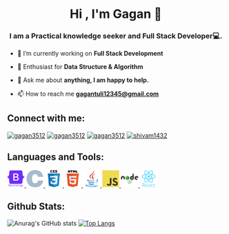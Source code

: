 
<!--
**gagan3512/gagan3512** is a ✨ _special_ ✨ repository because its `README.md` (this file) appears on your GitHub profile.

Here are some ideas to get you started:

- 🔭 I’m currently working on ...
- 🌱 I’m currently learning ...
- 👯 I’m looking to collaborate on ...
- 🤔 I’m looking for help with ...
- 💬 Ask me about ...
- 📫 How to reach me: ...
- 😄 Pronouns: ...
- ⚡ Fun fact: ...
-->
<!-- [![Anurag's GitHub stats](https://github-readme-stats.vercel.app/api?username=arushimittal143)](https://github.com/anuraghazra/github-readme-stats) -->

<h1 align="center">Hi , I'm Gagan 👋</h1>
<h3 align="center">I am a Practical knowledge seeker and Full Stack Developer💻.</h3>

<!--<img src="https://media.giphy.com/media/l0Iy88cWKqBeBN92o/giphy.gif" align="right" width="400">-->
<!--<img src="https://media.giphy.com/media/l1J3WARPMiHPd8ZFK/giphy.gif" align="right" width="450">-->

- 🔭 I’m currently working on **Full Stack Development**

- 🌱 Enthusiast for **Data Structure & Algorithm**

- 💬 Ask me about **anything, I am happy to help.**

- 📫 How to reach me **gagantuli12345@gmail.com**

## Connect with me:
<p align="left">
<a href="https://github.com/gagan3512" target="blank"><img align="center" src="https://cdn.jsdelivr.net/npm/simple-icons@3.0.1/icons/github.svg" alt="gagan3512" height="30" width="40" /></a>
<a href="https://www.linkedin.com/in/gagan-tuli-a30868187/" target="blank"><img align="center" src="https://cdn.jsdelivr.net/npm/simple-icons@3.0.1/icons/linkedin.svg" alt="gagan3512" height="30" width="40" /></a>
<a href="https://www.hackerrank.com/gagan1825_cse18" target="blank"><img align="center" src="https://cdn.jsdelivr.net/npm/simple-icons@3.0.1/icons/hackerrank.svg" alt="gagan3512" height="30" width="40" /></a>
  <a href="https://www.leetcode.com/gagan_15" target="blank"><img align="center" src="https://cdn.jsdelivr.net/npm/simple-icons@3.0.1/icons/leetcode.svg" alt="shivam1432" height="30" width="40" /></a>
</p>

## Languages and Tools:
<p align="left"> <a href="https://getbootstrap.com" target="_blank"> <img src="https://raw.githubusercontent.com/devicons/devicon/master/icons/bootstrap/bootstrap-plain-wordmark.svg" alt="bootstrap" width="40" height="40"/> </a> <a href="https://www.cprogramming.com/" target="_blank"> <img src="https://raw.githubusercontent.com/devicons/devicon/master/icons/c/c-original.svg" alt="c" width="40" height="40"/> </a> <a href="https://www.w3schools.com/css/" target="_blank"> <img src="https://raw.githubusercontent.com/devicons/devicon/master/icons/css3/css3-original-wordmark.svg" alt="css3" width="40" height="40"/> </a> <a href="https://www.w3.org/html/" target="_blank"> <img src="https://raw.githubusercontent.com/devicons/devicon/master/icons/html5/html5-original-wordmark.svg" alt="html5" width="40" height="40"/> </a> <a href="https://www.java.com" target="_blank"> <img src="https://raw.githubusercontent.com/devicons/devicon/master/icons/java/java-original.svg" alt="java" width="40" height="40"/> </a> <a href="https://developer.mozilla.org/en-US/docs/Web/JavaScript" target="_blank"> <img src="https://raw.githubusercontent.com/devicons/devicon/master/icons/javascript/javascript-original.svg" alt="javascript" width="40" height="40"/> </a> <a href="https://nodejs.org" target="_blank"> <img src="https://raw.githubusercontent.com/devicons/devicon/master/icons/nodejs/nodejs-original-wordmark.svg" alt="nodejs" width="40" height="40"/> </a> <a href="https://reactjs.org/" target="_blank"> <img src="https://raw.githubusercontent.com/devicons/devicon/master/icons/react/react-original-wordmark.svg" alt="react" width="40" height="40"/> </a> </p>

## Github Stats:

![Anurag's GitHub stats](https://github-readme-stats.vercel.app/api?username=gagan3512&show_icons=true&theme=radical)       [![Top Langs](https://github-readme-stats.vercel.app/api/top-langs/?username=gagan3512&theme=radical)](https://github.com/anuraghazra/github-readme-stats)
<!--## Github Streaks:
<a href="https://github.com/DenverCoder1/github-readme-streak-stats"> &nbsp;&nbsp;&nbsp;&nbsp;&nbsp;&nbsp;&nbsp;&nbsp;&nbsp;&nbsp;&nbsp;&nbsp;&nbsp;&nbsp;&nbsp;&nbsp;&nbsp;&nbsp;&nbsp;&nbsp;&nbsp;&nbsp;&nbsp;&nbsp;&nbsp;&nbsp;&nbsp;&nbsp;&nbsp;&nbsp;&nbsp;&nbsp;&nbsp;&nbsp;&nbsp;&nbsp;&nbsp;&nbsp;&nbsp;&nbsp;&nbsp;&nbsp;&nbsp;&nbsp;&nbsp;&nbsp;&nbsp;&nbsp;&nbsp;&nbsp;&nbsp;&nbsp;
  <img align="center" src="https://github-readme-streak-stats.herokuapp.com/?user=gagan3512&hide_border=true" />
</a>
##
<p align="left"> <img src="https://komarev.com/ghpvc/?username=gagan3512&label=Profile%20views&color=0e75b6&style=flat" alt="gagan3512" /> </p>-->
